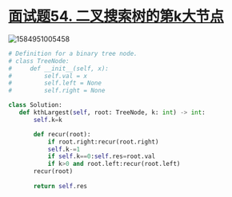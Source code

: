 # [面试题54. 二叉搜索树的第k大节点](https://leetcode-cn.com/problems/er-cha-sou-suo-shu-de-di-kda-jie-dian-lcof/)

![1584951005458](C:\Users\75043\AppData\Roaming\Typora\typora-user-images\1584951005458.png)


 ```python
# Definition for a binary tree node.
# class TreeNode:
#     def __init__(self, x):
#         self.val = x
#         self.left = None
#         self.right = None

class Solution:
    def kthLargest(self, root: TreeNode, k: int) -> int:
        self.k=k

        def recur(root):
            if root.right:recur(root.right) 
            self.k-=1
            if self.k==0:self.res=root.val
            if k>0 and root.left:recur(root.left)
        recur(root)
       
        return self.res
 ```

